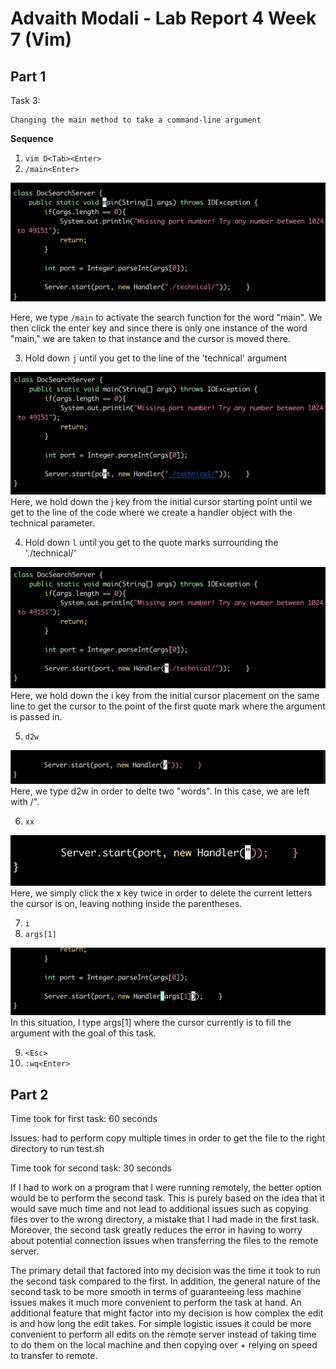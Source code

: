 # Advaith Modali - Lab Report 4 Week 7 (Vim)

## Part 1

Task 3:
    
    Changing the main method to take a command-line argument

**Sequence**
1. `vim D<Tab><Enter>`
2. `/main<Enter>`

![Image](main.png)

Here, we type `/main` to activate the search function for the word "main". We then click the enter key and since there is only one instance of the word "main," we are taken to that instance and the cursor is moved there.

3. Hold down `j` until you get to the line of the 'technical' argument

![Image](j.png)
Here, we hold down the j key from the initial cursor starting point until we get to the line of the code where we create a handler object with the technical parameter.

4. Hold down `l` until you get to the quote marks surrounding the './technical/'

![Image](i.png)
Here, we hold down the i key from the initial cursor placement on the same line to get the cursor to the point of the first quote mark where the argument is passed in.

5. `d2w`

![Image](d.png)
Here, we type d2w in order to delte two "words". In this case, we are left with /".


6. `xx`

![Image](x.png)
Here, we simply click the x key twice in order to delete the current letters the cursor is on, leaving nothing inside the parentheses.

7. `i`
8. `args[1]`

![Image](args1.png)
In this situation, I type args[1] where the cursor currently is to fill the argument with the goal of this task. 

9. ```<Esc> ```
10. ```:wq<Enter>```

## Part 2

Time took for first task: 60 seconds

Issues: had to perform copy multiple times in order to get the file to the right directory to run test.sh


Time took for second task: 30 seconds

If I had to work on a program that I were running remotely, the better option would be to perform the second task. This is purely based on the idea that it would save much time and not lead to additional issues such as copying files over to the wrong directory, a mistake that I had made in the first task. Moreover, the second task greatly reduces the error in having to worry about potential connection issues when transferring the files to the remote server. 

The primary detail that factored into my decision was the time it took to run the second task compared to the first. In addition, the general nature of the second task to be more smooth in terms of guaranteeing less machine issues makes it much more convenient to perform the task at hand. An additional feature that might factor into my decision is how complex the edit is and how long the edit takes. For simple logistic issues it could be more convenient to perform all edits on the remote server instead of taking time to do them on the local machine and then copying over + relying on speed to transfer to remote.



